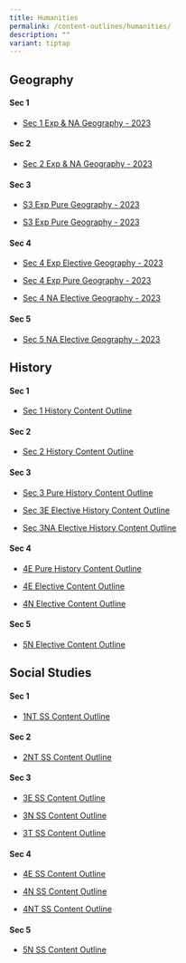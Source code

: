 ```yaml
---
title: Humanities
permalink: /content-outlines/humanities/
description: ""
variant: tiptap
---
```

<h2>Geography</h2><h4>Sec 1</h4><ul data-tight="true" class="tight"><li><p><a href="/files/Content%20Outlines_Humanities/Geography/Sec%201%20Express%20%20Normal%20Academic%20Geography%20Content%20Outline.pdf" rel="noopener noreferrer nofollow" target="_blank">Sec 1 Exp &amp; NA Geography - 2023</a></p></li></ul><h4>Sec 2</h4><ul data-tight="true" class="tight"><li><p><a href="/files/Content%20Outlines_Humanities/Geography/Sec%202%20Express%20%20Normal%20Academic%20Geography%20Content%20Outline.pdf" rel="noopener noreferrer nofollow" target="_blank">Sec 2 Exp &amp; NA Geography - 2023</a></p></li></ul><h4>Sec 3</h4><ul data-tight="true" class="tight"><li><p><a href="/files/Content%20Outlines_Humanities/Geography/S3%20Express%20Pure%20Geography%20Content%20Outline%202023.pdf" rel="noopener noreferrer nofollow" target="_blank">S3 Exp Pure Geography - 2023</a></p></li><li><p><a href="/files/Content%20Outlines_Humanities/Geography/S3%20Express%20Pure%20Geography%20Content%20Outline%202023.pdf" rel="noopener noreferrer nofollow" target="_blank">S3 Exp Pure Geography - 2023</a></p></li></ul><h4>Sec 4</h4><ul data-tight="true" class="tight"><li><p><a href="/files/Content%20Outlines_Humanities/Geography/Sec%204%20Express%20Elective%20Geography%20Content%20Outline%202023.pdf" rel="noopener noreferrer nofollow" target="_blank">Sec 4 Exp Elective Geography - 2023</a></p></li><li><p><a href="/files/Content%20Outlines_Humanities/Geography/Sec%204%20Express%20Pure%20Geography%20Content%20Outline%202023.pdf" rel="noopener noreferrer nofollow" target="_blank">Sec 4 Exp Pure Geography - 2023</a></p></li><li><p><a href="/files/Content%20Outlines_Humanities/Geography/Sec%204%20Normal%20Academic%20Elective%20Geography%20Content%20Outline%202023.pdf" rel="noopener noreferrer nofollow" target="_blank">Sec 4 NA Elective Geography - 2023</a></p></li></ul><h4>Sec 5</h4><ul data-tight="true" class="tight"><li><p><a href="/files/Content%20Outlines_Humanities/Geography/Sec%205%20Normal%20Academic%20Elective%20Geography%20Content%20Outline%202023.pdf" rel="noopener noreferrer nofollow" target="_blank">Sec 5 NA Elective Geography - 2023</a></p></li></ul><h2>History</h2><h4>Sec 1</h4><ul data-tight="true" class="tight"><li><p><a href="/files/Content%20Outlines_Humanities/History/Sec%201%20Content%20Outline.pdf" rel="noopener noreferrer nofollow" target="_blank">Sec 1 History Content Outline</a></p></li></ul><h4>Sec 2</h4><ul data-tight="true" class="tight"><li><p><a href="/files/Content%20Outlines_Humanities/History/Sec%202%20Content%20Outline.pdf" rel="noopener noreferrer nofollow" target="_blank">Sec 2 History Content Outline</a></p></li></ul><h4>Sec 3</h4><ul data-tight="true" class="tight"><li><p><a href="/files/Content%20Outlines_Humanities/History/2023%20Sec%203%20Pure%20History%20Content%20Outline.pdf" rel="noopener noreferrer nofollow" target="_blank">Sec 3 Pure History Content Outline</a></p></li><li><p><a href="/files/Content%20Outlines_Humanities/History/Sec%203E%20Elective%20History%20Content%20Outline.pdf" rel="noopener noreferrer nofollow" target="_blank">Sec 3E Elective History Content Outline</a></p></li><li><p><a href="/files/Content%20Outlines_Humanities/History/Sec%203NA%20Elective%20History%20Content%20Outline.pdf" rel="noopener noreferrer nofollow" target="_blank">Sec 3NA Elective History Content Outline</a></p></li></ul><h4>Sec 4</h4><ul data-tight="true" class="tight"><li><p><a href="/files/Content%20Outlines_Humanities/History/4E%20Pure%20History%20Content%20Outline.pdf" rel="noopener noreferrer nofollow" target="_blank">4E Pure History Content Outline</a></p></li><li><p><a href="/files/Content%20Outlines_Humanities/History/4E5N%20Elective%20Content%20Outline.pdf" rel="noopener noreferrer nofollow" target="_blank">4E Elective Content Outline</a></p></li><li><p><a href="/files/Content%20Outlines_Humanities/History/4N%20Elective%20Content%20Outline.pdf" rel="noopener noreferrer nofollow" target="_blank">4N Elective Content Outline</a></p></li></ul><h4>Sec 5</h4><ul data-tight="true" class="tight"><li><p><a href="/files/Content%20Outlines_Humanities/History/4E5N%20Elective%20Content%20Outline.pdf" rel="noopener noreferrer nofollow" target="_blank">5N Elective Content Outline</a></p></li></ul><h2>Social Studies</h2><h4>Sec 1</h4><ul data-tight="true" class="tight"><li><p><a href="/files/Content Outlines_Humanities/SS/2024_G1_SS___HEMS_Content_Outline.pdf" rel="noopener noreferrer nofollow" target="_blank">1NT SS Content Outline</a></p></li></ul><h4>Sec 2</h4><ul data-tight="true" class="tight"><li><p><a href="/files/Content%20Outlines_Humanities/SS/2NT%20SS%20Content%20Outline%202022.pdf" rel="noopener noreferrer nofollow" target="_blank">2NT SS Content Outline</a></p></li></ul><h4>Sec 3</h4><ul data-tight="true" class="tight"><li><p><a href="/files/Content%20Outlines_Humanities/SS/3E%20SS%20Content%20Outline.pdf" rel="noopener noreferrer nofollow" target="_blank">3E SS Content Outline</a></p></li><li><p><a href="/files/Content%20Outlines_Humanities/SS/3N%20SS%20Content%20Outline.pdf" rel="noopener noreferrer nofollow" target="_blank">3N SS Content Outline</a></p></li><li><p><a href="/files/Content%20Outlines_Humanities/SS/3T%20SS%20Content%20Outline.pdf" rel="noopener noreferrer nofollow" target="_blank">3T SS Content Outline</a></p></li></ul><h4>Sec 4</h4><ul data-tight="true" class="tight"><li><p><a href="/files/Content%20Outlines_Humanities/SS/Content%20Outline_4E%20SS.pdf" rel="noopener noreferrer nofollow" target="_blank">4E SS Content Outline</a></p></li><li><p><a href="/files/Content%20Outlines_Humanities/SS/4N%20SS%20Content%20Outline%202022.pdf" rel="noopener noreferrer nofollow" target="_blank">4N SS Content Outline</a></p></li><li><p><a href="/files/Content%20Outlines_Humanities/SS/4NT%20SS%20Content%20Outline%202022.pdf" rel="noopener noreferrer nofollow" target="_blank">4NT SS Content Outline</a></p></li></ul><h4>Sec 5</h4><ul data-tight="true" class="tight"><li><p><a href="/files/Content%20Outlines_Humanities/SS/Content%20Outline_5N%20SS.pdf" rel="noopener noreferrer nofollow" target="_blank">5N SS Content Outline</a></p></li></ul><p></p>
